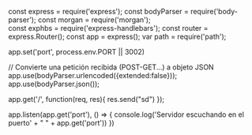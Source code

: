 const express = require('express');
const bodyParser = require('body-parser');
const morgan = require('morgan');   
const exphbs = require('express-handlebars');
const router = express.Router();
const app = express();
var path = require('path');



app.set('port', process.env.PORT || 3002)

// Convierte una petición recibida (POST-GET...) a objeto JSON
app.use(bodyParser.urlencoded({extended:false}));
app.use(bodyParser.json());

app.get('/', function(req, res){
    res.send("sd")
});

app.listen(app.get('port'), () => {
    console.log('Servidor escuchando en el puerto' + " " + app.get('port'))
})
